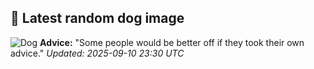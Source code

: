 ## 🐶 Latest random dog image
![Dog](https://images.dog.ceo/breeds/vizsla/n02100583_9884.jpg)
**Advice:** "Some people would be better off if they took their own advice."
*Updated: 2025-09-10 23:30 UTC*
